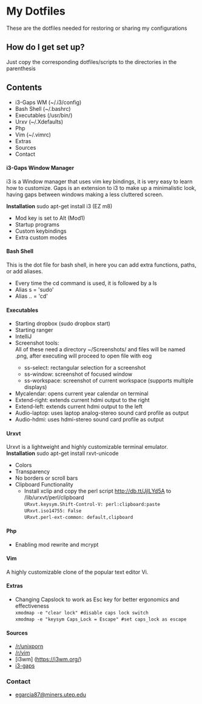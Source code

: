 # My Dotfiles #

These are the dotfiles needed for restoring or sharing my configurations

## How do I get set up? ##

Just copy the corresponding dotfiles/scripts to the directories in the parenthesis 

## Contents ##

* i3-Gaps WM (~/.i3/config)
* Bash Shell (~/.bashrc)
* Executables (/usr/bin/)
* Urxv (~/.Xdefaults)
* Php 
* Vim (~/.vimrc)
* Extras
* Sources
* Contact

#### i3-Gaps Window Manager ####
i3 is a Window manager that uses vim key bindings, it is very easy to learn how to customize. Gaps is an extension to i3 to make up a minimalistic look, having gaps between windows making a less cluttered screen.

**Installation** sudo apt-get install i3 (EZ m8)

* Mod key is set to Alt (Mod1)
* Startup programs
* Custom keybindings
* Extra custom modes

#### Bash Shell ####

This is the dot file for bash shell, in here you can add extra functions, paths, or add aliases.

* Every time the cd command is used, it is followed by a ls
* Alias s = 'sudo' 
* Alias .. = 'cd' 

#### Executables ####

* Starting dropbox (sudo dropbox start)
* Starting ranger 
* IntelliJ
* Screenshot tools:  
All of these need a directory ~/Screenshots/ and files will be named <scriptName>.png, after executing will proceed to open file with eog
    * ss-select: rectangular selection for a screenshot
    * ss-window: screenshot of focused window
    * ss-workspace: screenshot of current workspace (supports multiple displays)
* Mycalendar: opens current year calendar on terminal
* Extend-right: extends current hdmi output to the right
* Extend-left: extends current hdmi output to the left
* Audio-laptop: uses laptop analog-stereo sound card profile as output
* Audio-hdmi: uses hdmi-stereo sound card profile as output

#### Urxvt ####

Urxvt is a lightweight and highly customizable terminal emulator.
**Installation** sudo apt-get install rxvt-unicode
* Colors
* Transparency
* No borders or scroll bars
* Clipboard Functionality
    * Install xclip and copy the perl script http://db.tt/JjlLYd5A to /lib/urxvt/perl/clipboard  
    `URxvt.keysym.Shift-Control-V: perl:clipboard:paste`  
    `URxvt.iso14755: False`  
    `URxvt.perl-ext-common: default,clipboard`  

#### Php ####

* Enabling mod rewrite and mcrypt

#### Vim ####

A highly customizable clone of the popular text editor Vi.

#### Extras ####

* Changing Capslock to work as Esc key for better ergonomics and effectiveness  
    `xmodmap -e "clear lock" #disable caps lock switch`  
    `xmodmap -e "keysym Caps_Lock = Escape" #set caps_lock as escape`

#### Sources ####

* [/r/unixporn](https://www.reddit.com/r/unixporn)
* [/r/vim](https://www.reddit.com/r/vim)
* [i3wm] (https://i3wm.org/)
* [i3-gaps](https://github.com/Airblader/i3)

### Contact ###

* egarcia87@miners.utep.edu